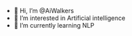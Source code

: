 - 👋 Hi, I’m @AiWalkers
- 👀 I’m interested in Artificial intelligence
- 🌱 I’m currently learning NLP

<!---
AiWalkers/AiWalkers is a ✨ special ✨ repository because its `README.md` (this file) appears on your GitHub profile.
You can click the Preview link to take a look at your changes.
--->
